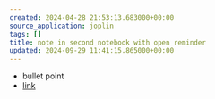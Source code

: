 ```yaml
---
created: 2024-04-28 21:53:13.683000+00:00
source_application: joplin
tags: []
title: note in second notebook with open reminder
updated: 2024-09-29 11:41:15.865000+00:00
---
```


- bullet point
- [link](../My%20Notebook/Sample%20note%20with%20completed%20reminder.md)